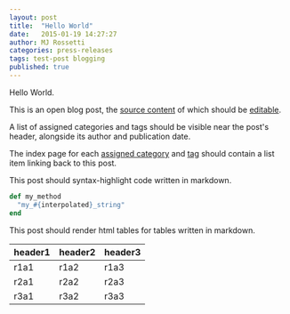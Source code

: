 ```yaml
---
layout: post
title:  "Hello World"
date:   2015-01-19 14:27:27
author: MJ Rossetti
categories: press-releases
tags: test-post blogging
published: true
---
```

Hello World.

This is an open blog post, the [source content](https://github.com/s2t2/s2t2.github.io/blob/master/_posts/2015-01-19-hello-world.md) of which should be [editable](https://github.com/s2t2/s2t2.github.io/blob/master/README.md#contributing).

A list of assigned categories and tags should be visible near the post's header, alongside its author and publication date.

The index page for each [assigned category](/categories/press_releases) and [tag](/tags/blogging) should contain a list item linking back to this post.

This post should syntax-highlight code written in markdown.

```` rb
def my_method
  "my_#{interpolated}_string"
end
````

This post should render html tables for tables written in markdown.

header1 | header2 | header3
--- | --- | ---
r1a1 | r1a2 | r1a3
r2a1 | r2a2 | r2a3
r3a1 | r3a2 | r3a3
